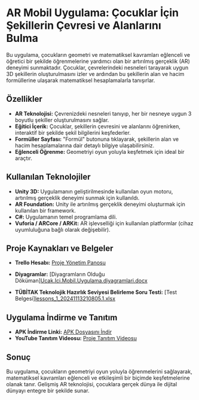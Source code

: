 # AR Mobil Uygulama: Çocuklar İçin Şekillerin Çevresi ve Alanlarını Bulma

Bu uygulama, çocukların geometri ve matematiksel kavramları eğlenceli ve öğretici bir şekilde öğrenmelerine yardımcı olan bir artırılmış gerçeklik (AR) deneyimi sunmaktadır. Çocuklar, çevrelerindeki nesneleri tarayarak uygun 3D şekillerin oluşturulmasını izler ve ardından bu şekillerin alan ve hacim formüllerine ulaşarak matematiksel hesaplamalarla tanışırlar.

## Özellikler

- **AR Teknolojisi:** Çevrenizdeki nesneleri tanıyıp, her bir nesneye uygun 3 boyutlu şekiller oluşturulmasını sağlar.
- **Eğitici İçerik:** Çocuklar, şekillerin çevresini ve alanlarını öğrenirken, interaktif bir şekilde şekil bilgilerini keşfederler.
- **Formüller Sayfası:** "Formül" butonuna tıklayarak, şekillerin alan ve hacim hesaplamalarına dair detaylı bilgiye ulaşabilirsiniz.
- **Eğlenceli Öğrenme:** Geometriyi oyun yoluyla keşfetmek için ideal bir araçtır.

## Kullanılan Teknolojiler

- **Unity 3D:** Uygulamanın geliştirilmesinde kullanılan oyun motoru, artırılmış gerçeklik deneyimi sunmak için kullanıldı.
- **AR Foundation:** Unity ile artırılmış gerçeklik deneyimi oluşturmak için kullanılan bir framework.
- **C#:** Uygulamanın temel programlama dili.
- **Vuforia / ARCore / ARKit:** AR işlevselliği için kullanılan platformlar (cihaz uyumluluğuna bağlı olarak değişebilir).

## Proje Kaynakları ve Belgeler

- **Trello Hesabı:** [Proje Yönetim Panosu](https://trello.com/b/kwWgQfcn/sekillerincevresimobiluygulama)
- **Diyagramlar:** [Diyagramların Olduğu Döküman][Ucak.Ici.Mobil.Uygulama.diyagramlari.docx](https://github.com/user-attachments/files/18710360/Ucak.Ici.Mobil.Uygulama.diyagramlari.docx)

- **TÜBİTAK Teknolojik Hazırlık Seviyesi Belirleme Soru Testi:** [Test Belgesi][lessons_1_20241113210805.1.xlsx](https://github.com/user-attachments/files/18710364/lessons_1_20241113210805.1.xlsx)

## Uygulama İndirme ve Tanıtım

- **APK İndirme Linki:** [APK Dosyasını İndir](https://drive.google.com/file/d/1yQpNCSa0N5Td_CGSktoOS8oVn7moqLe-/view?usp=drive_link)
- **YouTube Tanıtım Videosu:** [Proje Tanıtım Videosu](https://www.youtube.com/watch?v=eAI5U7VlHgE)

## Sonuç

Bu uygulama, çocukların geometriyi oyun yoluyla öğrenmelerini sağlayarak, matematiksel kavramları eğlenceli ve etkileşimli bir biçimde keşfetmelerine olanak tanır. Gelişmiş AR teknolojisi, çocuklara gerçek dünya ile dijital dünyayı entegre bir şekilde sunar.
